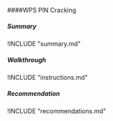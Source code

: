 ####WPS PIN Cracking

##### Summary
!INCLUDE "summary.md"

##### Walkthrough
!INCLUDE "instructions.md"

##### Recommendation
!INCLUDE "recommendations.md"
